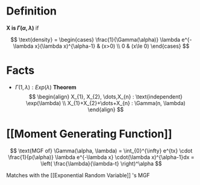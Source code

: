 # Definition

**X is $\Gamma(\alpha, \lambda)$** if

$$
\text{density} = \begin{cases}
\frac{1}{\Gamma(\alpha)} \lambda e^{-\lambda x}(\lambda x)^{\alpha-1} & (x>0) \\
0 & (x\le 0)
\end{cases}
$$

# Facts
- $\Gamma(1,\lambda) : Exp(\lambda)$
	**Theorem** $$
\begin{align}
X_{1}, X_{2}, \dots,X_{n} : \text{independent} \exp(\lambda)  \\
X_{1}+X_{2}+\dots+X_{n} : \Gamma(n, \lambda)
\end{align}
$$

# [[Moment Generating Function]]
$$
\text{MGF of} \Gamma(\alpha, \lambda) = \int_{0}^{\infty} e^{tx} \cdot \frac{1}{p(\alpha)} \lambda e^{-\lambda x} \cdot(\lambda x)^{\alpha-1}dx = \left( \frac{\lambda}{\lambda-t} \right)^\alpha
$$

Matches with the [[Exponential Random Variable]] 's MGF